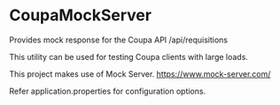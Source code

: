 # CoupaMockServer

Provides mock response for the Coupa API /api/requisitions

This utility can be used for testing Coupa clients with large loads.

This project makes use of Mock Server.
https://www.mock-server.com/

Refer application.properties for configuration options.

